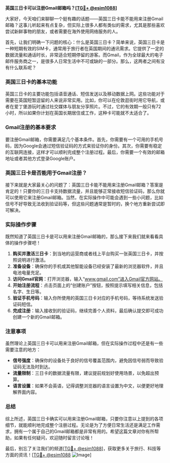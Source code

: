 **英国三日卡可以注册Gmail邮箱吗？[[TG💪+ @esim1088](https://t.me/s/esim1088)]**

大家好，今天咱们来聊聊一个挺有趣的话题——英国三日卡能不能用来注册Gmail邮箱？这事儿听起来有点复杂，但实际上很多人都有类似的需求，尤其是那些喜欢尝试新鲜事物的朋友，或者需要在海外使用网络服务的人。

首先，让我们明确一下问题的核心：什么是英国三日卡？简单来说，英国三日卡是一种短期有效的SIM卡，通常用于旅行者在英国期间的通讯需求。它提供了一定的数据流量和通话时长，非常适合短期停留的游客。而Gmail，作为全球最大的电子邮件服务商之一，是很多人日常生活中不可或缺的一部分。那么，这两者之间有没有什么联系呢？

### 英国三日卡的基本功能

英国三日卡的主要功能包括语音通话、短信发送以及移动数据上网。这些功能对于需要在英国短暂逗留的人来说非常实用。比如，你可以在伦敦逛街时用它导航，或者在爱丁堡游玩时通过社交媒体与朋友分享照片。不过，它的有效期一般只有72小时，所以如果你计划在英国长期居住或工作，这种卡可能就不太适合了。

### Gmail注册的基本要求

要注册Gmail邮箱，你需要满足几个基本条件。首先，你需要有一个可用的手机号码，因为Google会通过短信验证码的方式来验证你的身份。其次，你需要有稳定的互联网连接，这样才可以顺利完成整个注册过程。最后，你需要一个有效的邮箱地址或者其他方式登录Google账户。

### 英国三日卡是否能用于Gmail注册？

接下来就是大家最关心的问题了：英国三日卡能不能用来注册Gmail邮箱？答案是肯定的！只要你的三日卡支持数据流量，并且能够正常接收短信验证码，那么你就可以使用它来注册Gmail邮箱。当然，在实际操作中可能会遇到一些小问题，比如信号不好导致无法收到验证码等，但这些问题通常是暂时的，换个地方重新尝试即可解决。

### 实际操作步骤

既然知道了英国三日卡是可以用来注册Gmail邮箱的，那么接下来我们就来看看具体的操作步骤吧！

1. **购买并激活三日卡**：到当地的运营商或者线上平台购买一张英国三日卡，并按照说明进行激活。
2. **准备设备**：确保你的手机或其他智能设备已经安装了最新的浏览器软件，并且电池电量充足。
3. **访问Gmail官网**：打开浏览器，输入“www.gmail.com”进入Gmail官方网站。
4. **开始注册流程**：点击页面上的“创建账户”按钮，按照提示填写相关信息，包括名字、生日等。
5. **验证手机号码**：输入你所使用的英国三日卡对应的手机号码，等待系统发送验证码短信。
6. **完成注册**：输入接收到的验证码，继续完善个人资料，最后确认提交即可成功创建一个新的Gmail邮箱。

### 注意事项

虽然理论上英国三日卡可以用来注册Gmail邮箱，但在实际操作过程中还是有一些需要注意的地方：

- **信号强度**：确保你的设备处于良好的信号覆盖范围内，避免因信号弱而导致验证码无法及时到达。
- **流量限制**：三日卡的数据流量有限，建议提前规划好使用场景，以免超出预算。
- **语言设置**：如果不会英语，记得调整浏览器的语言设置为中文，以便更好地理解界面内容。

### 总结

综上所述，英国三日卡确实可以用来注册Gmail邮箱，只要你注意以上提到的各项细节，就能顺利地完成整个注册过程。无论是为了方便日常生活还是满足工作需求，拥有一个属于自己的Gmail邮箱都是非常有用的。希望这篇文章对你有所帮助，如果有任何疑问，欢迎随时留言讨论哦！

最后，别忘了关注我们的频道[[TG💪+ @esim1088](https://t.me/s/esim1088)]，获取更多关于旅行、科技等方面的资讯！[[TG💪+ @esim1088](https://t.me/s/esim1088) ![Image](https://i.postimg.cc/4NQfJmqS/Snipaste-2025-05-13-00-14-12.png)]